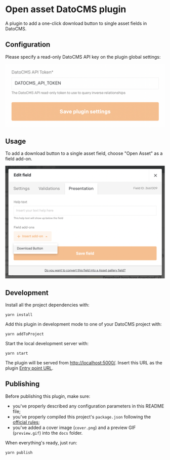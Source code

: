 # Open asset DatoCMS plugin

A plugin to add a one-click download button to single asset fields in DatoCMS.

## Configuration

Please specify a read-only DatoCMS API key on the plugin global settings:

![Demo](https://raw.githubusercontent.com/NSpehler/datocms-plugin-open-asset/master/docs/global.png)

## Usage

To add a download button to a single asset field, choose "Open Asset" as a field add-on.

![Install](https://raw.githubusercontent.com/NSpehler/datocms-plugin-open-asset/master/docs/install.png)

## Development

Install all the project dependencies with:

```
yarn install
```

Add this plugin in development mode to one of your DatoCMS project with:

```
yarn addToProject
```

Start the local development server with:

```
yarn start
```

The plugin will be served from [http://localhost:5000/](http://localhost:5000/). Insert this URL as the plugin [Entry point URL](https://www.datocms.com/docs/plugins/creating-a-new-plugin/).

## Publishing

Before publishing this plugin, make sure:

* you've properly described any configuration parameters in this README file;
* you've properly compiled this project's `package.json` following the [official rules](https://www.datocms.com/docs/plugins/publishing/);
* you've added a cover image (`cover.png`) and a preview GIF (`preview.gif`) into the `docs` folder.

When everything's ready, just run:

```
yarn publish
```
